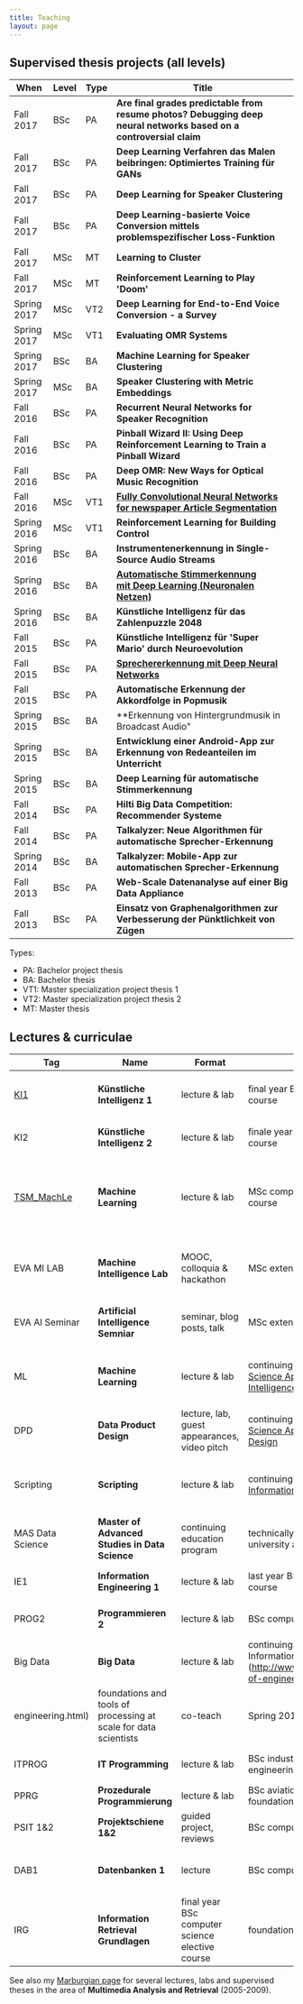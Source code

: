 ```yaml
---
title: Teaching
layout: page
---
```


## Supervised thesis projects (all levels)

| When | Level | Type | Title |
| --- | --- | --- | --- |
| Fall 2017 | BSc | PA | **Are final grades predictable from resume photos? Debugging deep neural networks based on a controversial claim** |
| Fall 2017 | BSc | PA | **Deep Learning Verfahren das Malen beibringen: Optimiertes Training für GANs** |
| Fall 2017 | BSc | PA | **Deep Learning for Speaker Clustering** |
| Fall 2017 | BSc | PA | **Deep Learning-basierte Voice Conversion mittels problemspezifischer Loss-Funktion** |
| Fall 2017 | MSc | MT | **Learning to Cluster** |
| Fall 2017 | MSc | MT | **Reinforcement Learning to Play 'Doom'** |
| Spring 2017 | MSc | VT2 | **Deep Learning for End-to-End Voice Conversion - a Survey** |
| Spring 2017 | MSc | VT1 | **Evaluating OMR Systems** |
| Spring 2017 | BSc | BA | **Machine Learning for Speaker Clustering** |
| Spring 2017 | MSc | BA | **Speaker Clustering with Metric Embeddings** |
| Fall 2016 | BSc | PA | **Recurrent Neural Networks for Speaker Recognition** |
| Fall 2016 | BSc | PA | **Pinball Wizard II: Using Deep Reinforcement Learning to Train a Pinball Wizard** |
| Fall 2016 | BSc | PA | **Deep OMR: New Ways for Optical Music Recognition** |
| Fall 2016 | MSc | VT1 | [**Fully Convolutional Neural Networks for newspaper Article Segmentation**](https://www.zhaw.ch/no_cache/de/forschung/personen-publikationen-projekte/detailansicht-publikation/publikation/212962/) |
| Spring 2016 | MSc | VT1 | **Reinforcement Learning for Building Control** |
| Spring 2016 | BSc | BA | **Instrumentenerkennung in Single-Source Audio Streams** 
| Spring 2016 | BSc | BA | [ **Automatische Stimmerkennung mit Deep Learning (Neuronalen Netzen)**](https://www.zhaw.ch/no_cache/de/forschung/personen-publikationen-projekte/detailansicht-publikation/publikation/212963/) |
| Spring 2016 | BSc | BA | **Künstliche Intelligenz für das Zahlenpuzzle 2048** |
| Fall 2015 | BSc | PA | **Künstliche Intelligenz für 'Super Mario' durch Neuroevolution** |
| Fall 2015 | BSc | PA | [**Sprechererkennung mit Deep Neural Networks**](https://www.zhaw.ch/no_cache/de/forschung/personen-publikationen-projekte/detailansicht-publikation/publikation/210537/) |
| Fall 2015 | BSc | PA | **Automatische Erkennung der Akkordfolge in Popmusik** |
| Spring 2015 | BSc | BA | **Erkennung von Hintergrundmusik in Broadcast Audio" |
| Spring 2015 | BSc | BA | **Entwicklung einer Android-App zur Erkennung von Redeanteilen im Unterricht** |
| Spring 2015 | BSc | BA | **Deep Learning für automatische Stimmerkennung** |
| Fall 2014 | BSc | PA | **Hilti Big Data Competition: Recommender Systeme** |
| Fall 2014 | BSc | PA | **Talkalyzer: Neue Algorithmen für automatische Sprecher-Erkennung** |
| Spring 2014 | BSc | BA | **Talkalyzer: Mobile-App zur automatischen Sprecher-Erkennung** |
| Fall 2013 | BSc | PA | **Web-Scale Datenanalyse auf einer Big Data Appliance** |
| Fall 2013 | BSc | PA | **Einsatz von Graphenalgorithmen zur Verbesserung der Pünktlichkeit von Zügen** |

Types:
  * PA: Bachelor project thesis
  * BA: Bachelor thesis
  * VT1: Master specialization project thesis 1
  * VT2: Master specialization project thesis 2
  * MT: Master thesis


## Lectures & curriculae

| Tag | Name | Format | Type | Content | Did what? | When? |
| --- | --- | --- | --- | --- | --- | --- |
| [KI1](https://olat.zhaw.ch/auth/RepositoryEntry/219152410/CourseNode/95069693647358) | **Künstliche Intelligenz 1** | lecture & lab | final year BSc computer science elective course | practical AI course based on Russell&Norvig's book | responsible, initiate, create, teach | Spring 2017, fall 2017 |
| KI2 | **Künstliche Intelligenz 2** | lecture & lab | finale year BSc computer science elective course | AI applications with a focus on neural networks | responsible, co-initiate, co-create | Fall 2017 |
| [TSM_MachLe](https://www.msengineering.ch/en/course-structure/theory-modules/tsm-modules.html) | **Machine Learning** | lecture & lab | MSc computer science & engineering elective course | mid-level course on practical machine learning with a focus on deep learning | responsible, initiate, co-create, co-teach | Spring 2017 |
| EVA MI LAB | **Machine Intelligence Lab** | MOOC, colloquia & hackathon | MSc extended advanced module (EVA) | experience an online course on an advanced machine learning topic | responsible, initiate, co-create, (co-)teach | Fall 2015-2017 |
| EVA AI Seminar | **Artificial Intelligence Semniar** | seminar, blog posts, talk | MSc extended advanced module (EVA) | read, understand and write scientific literature | initiate, create, create, teach | Spring 2017 |
| ML | **Machine Learning** | lecture & lab | continuing education module in [CAS Data Science Applications](http://www.weiterbildung.zhaw.ch/de/school-of-engineering/programm/cas-data-science-applications.html) and [CAS Machine Intelligence](https://weiterbildung.zhaw.ch/de/school-of-engineering/programm/cas-machine-intelligence.html) | practical machine learning for data scientists | responsible, initiate, create, teach | Fall 2015-2016, spring 2017 |
| DPD | **Data Product Design** | lecture, lab, guest appearances, video pitch | continuing education module in [CAS Data Science Applications](http://www.weiterbildung.zhaw.ch/de/school-of-engineering/programm/cas-data-science-applications.html) and [CAS Data Product Design](https://weiterbildung.zhaw.ch/de/school-of-engineering/programm/cas-data-product-design.html) | business basics for techie data scientists | initiate, co-create, co-teach | Fall 2015-2017 |
| Scripting | **Scripting** | lecture & lab | continuing education module in [CAS Information Engineering](http://www.weiterbildung.zhaw.ch/de/school-of-engineering/programm/cas-information-engineering.html) | foundations of scripting for analytics with Python for data scientists | initiate, create, teach | Fall 2014-2015 |
| MAS Data Science| **Master of Advanced Studies in Data Science** | continuing education program | technically oriented data science education for university alumnis | co-initiate, co-create | Spring 2014-2015 |  
| IE1 | **Information Engineering 1** | lecture & lab | last year BSc computer science elective course | introduction to information retrieval | co-teach | Fall 2015 |
| PROG2 | **Programmieren 2** | lecture & lab | BSc computer science foundational module | advanced Java programming & tooling | co-create, teach | Spring 2014-2017 |
| Big Data | **Big Data** | lecture & lab | continuing education module in [CAS Information Engineering](http://www.weiterbildung.zhaw.ch/de/school-of-engineering/programm/cas-information-| DSSY | **Decision Support Systems** | lecture & lab | last year BSc industrial engineering course | data warehousing & big data | co-create, (co-)teach | Spring 2013-2015 |
engineering.html) | foundations and tools of processing at scale for data scientists | co-teach | Spring 2015 |
| ITPROG | **IT Programming** | lecture & lab | BSc industrial/aviation/transportation engineering foundational module | introduction to programming with Python | initiate, create, teach | Fall 2014-2015 |
| PPRG | **Prozedurale Programmierung** | lecture & lab | BSc aviation/industrial engineering foundational module | Java for beginners | teach | Fall 2013 |
| PSIT 1&2 | **Projektschiene 1&2** | guided project, reviews | BSc computer science foundational module | project track software development | co-create | Fall 2013 |
| DAB1 | **Datenbanken 1** | lecture | BSc computer science foundational course | relational algebra, databases, and SQL | guest appearance | Fall 2013 |
| IRG | **Information Retrieval Grundlagen** | final year BSc computer science elective course | foundations of textual information retrieval | guest appearance | Spring 2013 |

See also my [Marburgian page](http://www.informatik.uni-marburg.de/~stadelmann/teaching.html) for several lectures, labs and supervised theses in the area of **Multimedia Analysis and Retrieval** (2005-2009).